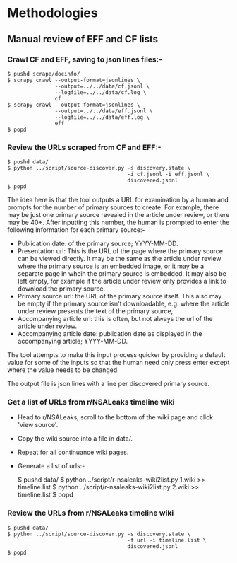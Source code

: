 # Methodologies

## Manual review of EFF and CF lists

### Crawl CF and EFF, saving to json lines files:-

    $ pushd scrape/docinfo/
    $ scrapy crawl --output-format=jsonlines \
                   --output=../../data/cf.jsonl \
                   --logfile=../../data/cf.log \
                   cf
    $ scrapy crawl --output-format=jsonlines \
                   --output=../../data/eff.jsonl \
                   --logfile=../../data/eff.log \
                   eff
    $ popd

### Review the URLs scraped from CF and EFF:-

    $ pushd data/
    $ python ../script/source-discover.py -s discovery.state \
                                          -i cf.jsonl -i eff.jsonl \
                                          discovered.jsonl
    $ popd

The idea here is that the tool outputs a URL for examination by a
human and prompts for the number of primary sources to create.  For
example, there may be just one primary source revealed in the article
under review, or there may be 40+.  After inputting this number, the
human is prompted to enter the following information for each primary
source:-

- Publication date: of the primary source; YYYY-MM-DD.
- Presentation url: This is the URL of the page where the primary
  source can be viewed directly. It may be the same as the article
  under review where the primary source is an embedded image, or it
  may be a separate page in whcih the primary source is embedded. It
  may also be left empty, for example if the article under review only
  provides a link to download the primary source.
- Primary source url: the URL of the primary source itself. This also
  may be empty if the primary source isn't downloadable, e.g. where
  the article under review presents the text of the primary source,
- Accompanying article url: this is often, but not always the url of
  the article under review.
- Accompanying article date: publication date as displayed in the
  accompanying article; YYYY-MM-DD.

The tool attempts to make this input process quicker by providing a
default value for some of the inputs so that the human need only
press enter except where the value needs to be changed.

The output file is json lines with a line per discovered primary
source.


### Get a list of URLs from r/NSALeaks timeline wiki

- Head to r/NSALeaks, scroll to the bottom of the wiki page and click
  'view source'.
- Copy the wiki source into a file in data/.
- Repeat for all continuance wiki pages.
- Generate a list of urls:-

    $ pushd data/
    $ python ../script/r-nsaleaks-wiki2list.py 1.wiki >> timeline.list
    $ python ../script/r-nsaleaks-wiki2list.py 2.wiki >> timeline.list
    $ popd


### Review the URLs from r/NSALeaks timeline wiki

    $ pushd data/
    $ python ../script/source-discover.py -s discovery.state \
                                          -f url -i timeline.list \
                                          discovered.jsonl
    $ popd


[r/NSALeaks]: https://www.reddit.com/r/NSALeaks/wiki/timeline
              "r/NSALeaks Timeline"

